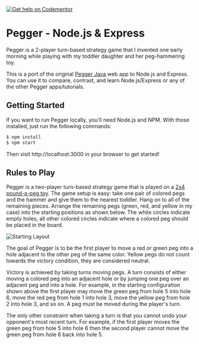 [![Get help on Codementor](https://cdn.codementor.io/badges/get_help_github.svg)](https://www.codementor.io/egillespie?utm_source=github&utm_medium=button&utm_term=egillespie&utm_campaign=github)

Pegger - Node.js & Express
=============================

Pegger is a 2-player turn-based strategy game that I invented one early morning while playing
with my toddler daughter and her peg-hammering toy.

This is a port of the original [Pegger Java](http://pegger.technicalrex.com/) web app to Node.js and Express. You can use it
to compare, contrast, and learn Node.js/Express or any of the other Pegger apps/tutorials.

## Getting Started

If you want to run Pegger locally, you'll need Node.js and NPM. With those installed, just
run the following commands:

```bash
$ npm install
$ npm start
```

Then visit http://localhost:3000 in your browser to get started!

## Rules to Play

Pegger is a two-player turn-based strategy game that is played on a
[2x4 pound-a-peg toy](http://amzn.com/B00005LOXV). The game setup is easy: take one pair of
colored pegs and the hammer and give them to the nearest toddler. Hang on to all of the
remaining pieces. Arrange the remaining pegs (green, red, and yellow in my case) into the
starting positions as shown below. The white circles indicate empty holes, all other colored
circles indicate where a colored peg should be placed in the board.

![Starting Layout](http://technicalrex.com/img/posts/pegger/peggerinitialstate.png)

The goal of Pegger is to be the first player to move a red or green peg into a hole adjacent
to the other peg of the same color. Yellow pegs do not count towards the victory condition,
they are considered neutral.

Victory is achieved by taking turns moving pegs. A turn consists of either moving a colored
peg into an adjacent hole or by jumping one peg over an adjacent peg and into a hole. For
example, in the starting configuration shown above the first player may move the green peg
from hole 5 into hole 6, move the red peg from hole 1 into hole 3, move the yellow peg from
hole 2 into hole 3, and so on. A peg must be moved during the player's turn.

The only other constraint when taking a turn is that you cannot undo your opponent's most
recent turn. For example, if the first player moves the green peg from hole 5 into hole 6
then the second player cannot move the green peg from hole 6 back into hole 5.
